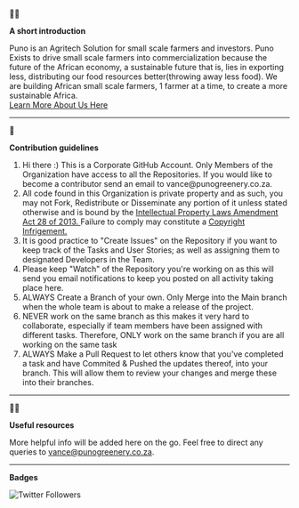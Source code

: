 <html>

<head>
<link rel="preconnect" href="https://fonts.googleapis.com">
<link rel="preconnect" href="https://fonts.gstatic.com" crossorigin>
<link href="https://fonts.googleapis.com/css2?family=Montserrat:wght@200&display=swap" rel="stylesheet">
</head>

 <body style="font-style:Montserrat">
    
🙋‍♀️ <p><strong>A short introduction</strong></p> Puno is an Agritech Solution for small scale farmers and investors. Puno Exists to drive small scale farmers into commercialization because the future of the African economy, a sustainable future that is, lies in exporting less, distributing our food resources better(throwing away less food). We are building African small scale farmers, 1 farmer at a time, to create a more sustainable Africa. <br> <a href="https://www.punogreenery.co.za/#who" _target="blank">Learn More About Us Here</a>
<hr>

🌈 <p><strong>Contribution guidelines</strong></p> 
<ol>
  
<li>
 Hi there :) This is a Corporate GitHub Account. Only Members of the Organization have access to all the Repositories. If you would like to become a contributor send an email to vance@punogreenery.co.za. 
</li>
 
<li>
All code found in this Organization is private property and as such, 
you may not Fork, Redistribute or Disseminate any portion of it unless stated otherwise and is bound by the <a href="shorturl.at/glC56" _target="blank">
Intellectual Property Laws Amendment Act 28 of 2013. </a> Failure to comply may constitute a <a href="shorturl.at/itvOU" _target="blank">Copyright Infrigement.</a>
</li>

<li>
    It is good practice to "Create Issues" on the Repository if you want to keep track of the Tasks and User Stories; as well as assigning them to designated Developers in the Team.
</li>
  
<li>
    Please keep "Watch" of the Repository you're working on as this will send you email notifications to keep you posted on all activity taking place here.  
</li>

<li>
    ALWAYS Create a Branch of your own. Only Merge into the Main branch when the whole team is about to make a release of the project.
</li>
  
<li>
    NEVER work on the same branch as this makes it very hard to collaborate, especially if team members have been assigned with different tasks. Therefore, ONLY work on the same branch if you are all working on the same task 
</li>

<li>
  ALWAYS Make a Pull Request to let others know that you've completed a task and have Commited & Pushed the updates thereof, into your branch. This will allow them to review your changes and merge these into their branches.
</li>
 </ol>
<hr>

👩‍💻 <p><strong>Useful resources</strong></p> More helpful info will be added here on the go. Feel free to direct any queries to vance@punogreenery.co.za.
<hr>


<!--Badges-->
<p><strong>Badges</strong></p>

![Twitter Followers](https://img.shields.io/twitter/follow/PUNO_PTYLTD?style=social)
  

</body>

</html>
